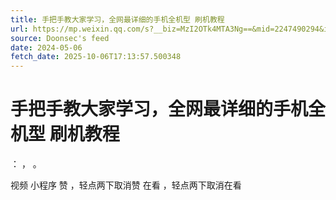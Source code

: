 ```yaml
---
title: 手把手教大家学习，全网最详细的手机全机型 刷机教程
url: https://mp.weixin.qq.com/s?__biz=MzI2OTk4MTA3Ng==&mid=2247490294&idx=1&sn=0a6157a09873b65789240ca60f03fb92
source: Doonsec's feed
date: 2024-05-06
fetch_date: 2025-10-06T17:13:57.500348
---
```


# 手把手教大家学习，全网最详细的手机全机型 刷机教程

：
，
。

视频
小程序
赞
，轻点两下取消赞
在看
，轻点两下取消在看